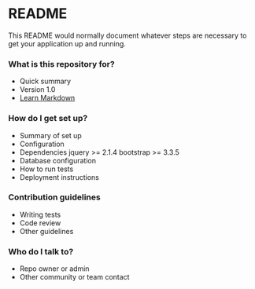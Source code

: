 # README #

This README would normally document whatever steps are necessary to get your application up and running.

### What is this repository for? ###

* Quick summary
* Version
1.0
* [Learn Markdown](https://bitbucket.org/tutorials/markdowndemo)

### How do I get set up? ###

* Summary of set up
* Configuration
* Dependencies
jquery >= 2.1.4 
bootstrap >= 3.3.5
* Database configuration
* How to run tests
* Deployment instructions

### Contribution guidelines ###

* Writing tests
* Code review
* Other guidelines

### Who do I talk to? ###

* Repo owner or admin
* Other community or team contact